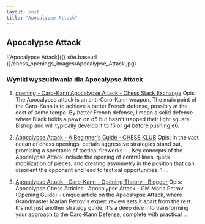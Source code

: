 ```yaml
---
layout: post
title: "Apocalypse Attack"
---
```


## Apocalypse Attack
![Apocalypse Attack]({{ site.baseurl }}/chess_openings_images/Apocalypse_Attack.jpg)

### Wyniki wyszukiwania dla Apocalypse Attack
1. [opening - Caro-Kann Apocalypse Attack - Chess Stack Exchange](https://chess.stackexchange.com/questions/13819/caro-kann-apocalypse-attack)
   Opis: The Apocalypse attack is an anti-Caro-Kann weapon. The main point of the Caro-Kann is to achieve a better French defense, possibly at the cost of some tempo. By better French defense, I mean a solid defense where Black holds a pawn on d5 but hasn't trapped their light square Bishop and will typically develop it to f5 or g4 before pushing e6.

2. [Apocalypse Attack - A Beginner's Guide - CHESS KLUB](https://chessklub.com/apocalypse-attack/)
   Opis: In the vast ocean of chess openings, certain aggressive strategies stand out, promising a spectacle of tactical fireworks. ... Key concepts of the Apocalypse Attack include the opening of central lines, quick mobilization of pieces, and creating asymmetry in the position that can disorient the opponent and lead to tactical opportunities. 1 ...

3. [Apocalypse Attack - Caro-Kann - Opening Theory - Blogger](https://bishopsbounty.blogspot.com/2024/04/apocalypse-attack-caro-kann.html)
   Opis: Apocalypse Chess Articles . Apocalypse Attack - GM Maria Petrov (Opening Guide) - unique article on the Apocalypse Attack, where Grandmaster Marian Petrov's expert review sets it apart from the rest. It's not just another strategy guide; it's a deep dive into transforming your approach to the Caro-Kann Defense, complete with practical ...
